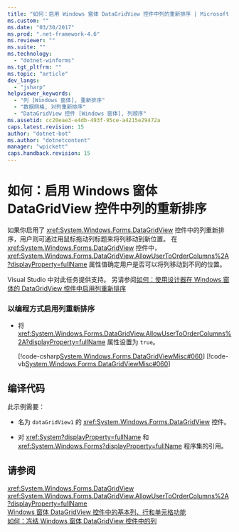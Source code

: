 ```yaml
---
title: "如何：启用 Windows 窗体 DataGridView 控件中列的重新排序 | Microsoft Docs"
ms.custom: ""
ms.date: "03/30/2017"
ms.prod: ".net-framework-4.6"
ms.reviewer: ""
ms.suite: ""
ms.technology: 
  - "dotnet-winforms"
ms.tgt_pltfrm: ""
ms.topic: "article"
dev_langs: 
  - "jsharp"
helpviewer_keywords: 
  - "列 [Windows 窗体], 重新排序"
  - "数据网格, 对列重新排序"
  - "DataGridView 控件 [Windows 窗体], 列顺序"
ms.assetid: cc20eae3-e4db-493f-95ce-a4215e29472a
caps.latest.revision: 15
author: "dotnet-bot"
ms.author: "dotnetcontent"
manager: "wpickett"
caps.handback.revision: 15
---
```

# 如何：启用 Windows 窗体 DataGridView 控件中列的重新排序
如果你启用了 <xref:System.Windows.Forms.DataGridView> 控件中的列重新排序，用户则可通过用鼠标拖动列标题来将列移动到新位置。  在 <xref:System.Windows.Forms.DataGridView> 控件中，<xref:System.Windows.Forms.DataGridView.AllowUserToOrderColumns%2A?displayProperty=fullName> 属性值确定用户是否可以将列移动到不同的位置。  
  
 Visual Studio 中对此任务提供支持。  另请参阅[如何：使用设计器在 Windows 窗体的 DataGridView 控件中启用列重新排序](http://msdn.microsoft.com/library/8xwtyc86\(v=vs.110\))  
  
### 以编程方式启用列重新排序  
  
-   将 <xref:System.Windows.Forms.DataGridView.AllowUserToOrderColumns%2A?displayProperty=fullName> 属性设置为 `true`。  
  
     [!code-csharp[System.Windows.Forms.DataGridViewMisc#060](../../../../samples/snippets/csharp/VS_Snippets_Winforms/System.Windows.Forms.DataGridViewMisc/CS/datagridviewmisc.cs#060)]
     [!code-vb[System.Windows.Forms.DataGridViewMisc#060](../../../../samples/snippets/visualbasic/VS_Snippets_Winforms/System.Windows.Forms.DataGridViewMisc/VB/datagridviewmisc.vb#060)]  
  
## 编译代码  
 此示例需要：  
  
-   名为 `dataGridView1` 的 <xref:System.Windows.Forms.DataGridView> 控件。  
  
-   对 <xref:System?displayProperty=fullName> 和 <xref:System.Windows.Forms?displayProperty=fullName> 程序集的引用。  
  
## 请参阅  
 <xref:System.Windows.Forms.DataGridView>   
 <xref:System.Windows.Forms.DataGridView.AllowUserToOrderColumns%2A?displayProperty=fullName>   
 [Windows 窗体 DataGridView 控件中的基本列、行和单元格功能](../../../../docs/framework/winforms/controls/basic-column-row-and-cell-features-wf-datagridview-control.md)   
 [如何：冻结 Windows 窗体 DataGridView 控件中的列](../../../../docs/framework/winforms/controls/how-to-freeze-columns-in-the-windows-forms-datagridview-control.md)